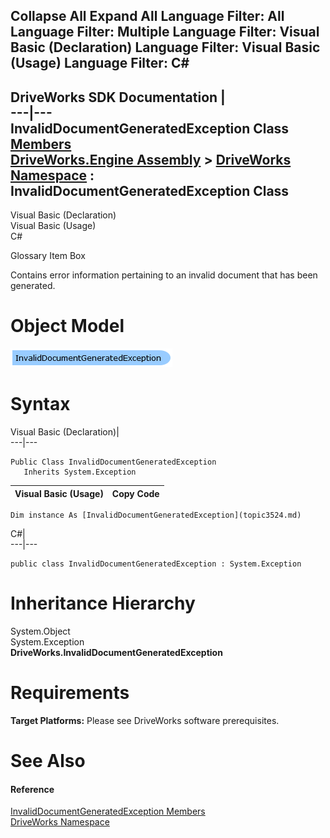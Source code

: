 Collapse All Expand All Language Filter: All  Language Filter: Multiple  Language Filter: Visual Basic (Declaration) Language Filter: Visual Basic (Usage) Language Filter: C#  
---  
DriveWorks SDK Documentation  |   
---|---  
InvalidDocumentGeneratedException Class   
[Members](topic3525.md)   
[DriveWorks.Engine Assembly](topic2156.md) > [DriveWorks Namespace](topic2159.md) : InvalidDocumentGeneratedException Class  
---  
  
Visual Basic (Declaration)    
Visual Basic (Usage)    
C# 

Glossary Item Box

Contains error information pertaining to an invalid document that has been generated. 

# Object Model

![](dotnetdiagramimages/image153.png)

# Syntax

Visual Basic (Declaration)|   
---|---  
      
    
    Public Class InvalidDocumentGeneratedException 
       Inherits System.Exception  
  
Visual Basic (Usage)| Copy Code  
---|---  
      
    
    Dim instance As [InvalidDocumentGeneratedException](topic3524.md)  
  
C#|   
---|---  
      
    
    public class InvalidDocumentGeneratedException : System.Exception   
  
# Inheritance Hierarchy

System.Object  
System.Exception  
**DriveWorks.InvalidDocumentGeneratedException**  


# Requirements

**Target Platforms:** Please see DriveWorks software prerequisites.

# See Also

#### Reference

[InvalidDocumentGeneratedException Members](topic3525.md)   
[DriveWorks Namespace](topic2159.md)


